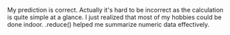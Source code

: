 My prediction is correct. Actually it's hard to be incorrect as the calculation is quite simple at a glance. I just realized that most of my hobbies could be done indoor.
.reduce() helped me summarize numeric data effectively.